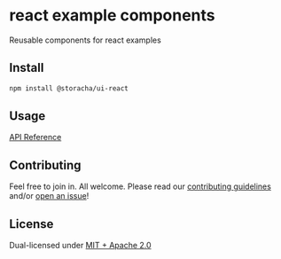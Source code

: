 # react example components

Reusable components for react examples

## Install

```sh
npm install @storacha/ui-react
```

## Usage

[API Reference](https://github.com/web3-storage/w3ui/blob/main/docs/react.md)

## Contributing

Feel free to join in. All welcome. Please read our [contributing guidelines](https://github.com/web3-storage/w3ui/blob/main/CONTRIBUTING.md) and/or [open an issue](https://github.com/web3-storage/w3ui/issues)!

## License

Dual-licensed under [MIT + Apache 2.0](https://github.com/web3-storage/w3ui/blob/main/LICENSE.md)
